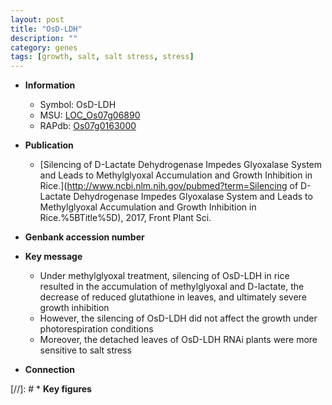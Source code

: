 ```yaml
---
layout: post
title: "OsD-LDH"
description: ""
category: genes
tags: [growth, salt, salt stress, stress]
---
```


* **Information**  
    + Symbol: OsD-LDH  
    + MSU: [LOC_Os07g06890](http://rice.uga.edu/cgi-bin/ORF_infopage.cgi?orf=LOC_Os07g06890)  
    + RAPdb: [Os07g0163000](https://rapdb.dna.affrc.go.jp/locus/?name=Os07g0163000)  

* **Publication**  
    + [Silencing of D-Lactate Dehydrogenase Impedes Glyoxalase System and Leads to Methylglyoxal Accumulation and Growth Inhibition in Rice.](http://www.ncbi.nlm.nih.gov/pubmed?term=Silencing of D-Lactate Dehydrogenase Impedes Glyoxalase System and Leads to Methylglyoxal Accumulation and Growth Inhibition in Rice.%5BTitle%5D), 2017, Front Plant Sci.

* **Genbank accession number**  

* **Key message**  
    + Under methylglyoxal treatment, silencing of OsD-LDH in rice resulted in the accumulation of methylglyoxal and D-lactate, the decrease of reduced glutathione in leaves, and ultimately severe growth inhibition
    + However, the silencing of OsD-LDH did not affect the growth under photorespiration conditions
    + Moreover, the detached leaves of OsD-LDH RNAi plants were more sensitive to salt stress

* **Connection**  

[//]: # * **Key figures**  


